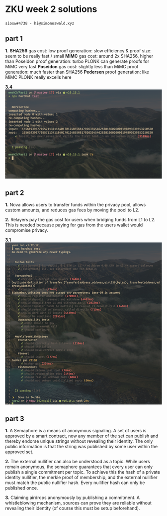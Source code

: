 # ZKU week 2 solutions

`siosw#4738 - hi@simonoswald.xyz`

## part 1
**1.** 
**SHA256**
  gas cost: low
  proof generation: slow
  efficiency & proof size: seem to be really fast / small
**MiMC**
  gas cost: around 2x SHA256, higher than Poseidon
  proof generation: turbo PLONK can generate proofs for MiMC very fast
**Poseidon** 
  gas cost: slightly less than MiMC
  proof generation: much faster than SHA256
**Pedersen**
  proof generation: like MiMC PLONK really excells here

**3.4** ![test screenshot](./merkle_test.png)

## part 2
**1.** Nova allows users to transfer funds within the privacy pool, allows custom amounts, and reduces gas fees by moving the pool to L2.  

**2.** Relayers pay the gas cost for users when bridging funds from L1 to L2. This is needed because paying for gas from the users wallet would compromise privacy.

**3.1** ![test screenshot](./tornado_tests.png)

## part 3
**1.** A Semaphore is a means of anonymous signaling. A set of users is approved by a smart contract, now any member of the set can publish and thereby endorse unique strings without revealing their identity. The only public information is that the string was published by some user within the approved set.

**2.** The external nullifier can also be understood as a topic. While users remain anonymous, the semaphore guarantees that every user can only publish a single commitment per topic. To achieve this the hash of a private identity nullifier, the merkle proof of membership, and the external nullifier must match the public nullifier hash. Every nullifier hash can only be published once.

**3.** Claiming airdrops anonymously by publishing a commitment. A whistleblowing mechanism, sources can prove they are reliable without revealing their identity (of course this must be setup beforehand).
